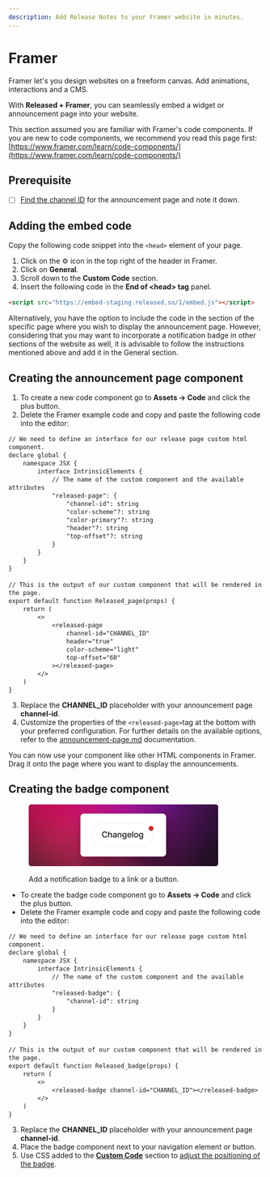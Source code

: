 ```yaml
---
description: Add Release Notes to your Framer website in minutes.
---
```


# Framer

Framer let's you design websites on a freeform canvas. Add animations, interactions and a CMS.&#x20;

With **Released + Framer**, you can seamlessly embed a widget or announcement page into your website.&#x20;

This section assumed you are familiar with Framer's code components. If you are new to code components, we recommend you read this page first: [https://www.framer.com/learn/code-components/](https://www.framer.com/learn/code-components/)

## Prerequisite&#x20;

* [ ] [Find the channel ID](../getting-started/setup-guide/finding-the-channel-id.md) for the announcement page and note it down.&#x20;

## Adding the embed code

Copy the following code snippet into the `<head>` element of your page.&#x20;

1. Click on the ⚙️ icon in the top right of the header in Framer.&#x20;
2. Click on **General**.
3. Scroll down to the **Custom Code** section.&#x20;
4. Insert the following code in the **End of \<head> tag** panel.&#x20;

```html
<script src="https://embed-staging.released.so/1/embed.js"></script>
```

Alternatively, you have the option to include the code in the section of the specific page where you wish to display the announcement page. However, considering that you may want to incorporate a notification badge in other sections of the website as well, it is advisable to follow the instructions mentioned above and add it in the General section.

## Creating the announcement page component

1. To create a new code component go to **Assets → Code** and click the plus button.&#x20;
2. Delete the Framer example code and copy and paste the following code into the editor:

```tsx
// We need to define an interface for our release page custom html component.
declare global {
    namespace JSX {
        interface IntrinsicElements {
            // The name of the custom component and the available attributes
            "released-page": {
                "channel-id": string
                "color-scheme"?: string
                "color-primary"?: string
                "header"?: string
                "top-offset"?: string
            }
        }
    }
}

// This is the output of our custom component that will be rendered in the page.
export default function Released_page(props) {
    return (
        <>
            <released-page
                channel-id="CHANNEL_ID"
                header="true"
                color-scheme="light"
                top-offset="60"
            ></released-page>
        </>
    )
}
```

3. Replace the **CHANNEL\_ID** placeholder with your announcement page **channel-id**.&#x20;
4. Customize the properties of the `<released-page>`tag at the bottom with your preferred configuration. For further details on the available options, refer to the [announcement-page.md](../product-tour/settings/announcement-page.md "mention") documentation.&#x20;

You can now use your component like other HTML components in Framer. Drag it onto the page where you want to display the announcements.&#x20;

## Creating the badge component



<figure><img src="../.gitbook/assets/Badge.png" alt="" width="375"><figcaption><p>Add a notification badge to a link or a button.</p></figcaption></figure>

* To create the badge code component go to **Assets → Code** and click the plus button.&#x20;
* Delete the Framer example code and copy and paste the following code into the editor:

```tsx
// We need to define an interface for our release page custom html component.
declare global {
    namespace JSX {
        interface IntrinsicElements {
            // The name of the custom component and the available attributes
            "released-badge": {
                "channel-id": string
            }
        }
    }
}

// This is the output of our custom component that will be rendered in the page.
export default function Released_badge(props) {
    return (
        <>
            <released-badge channel-id="CHANNEL_ID"></released-badge>
        </>
    )
}
```

3. Replace the **CHANNEL\_ID** placeholder with your announcement page **channel-id**.&#x20;
4. Place the badge component next to your navigation element or button.
5. Use CSS added to the [**Custom Code**](framer.md#adding-the-embed-code) section to [adjust the positioning of the badge](../product-tour/settings/announcement-page.md#adjusting-the-position-of-the-badge).&#x20;

